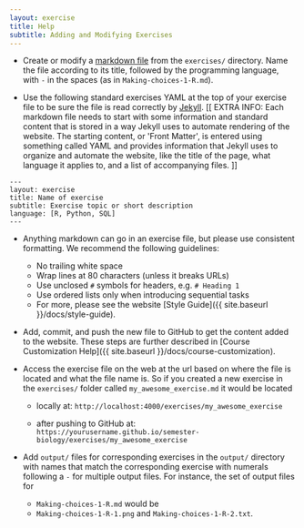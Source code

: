 ```yaml
---
layout: exercise
title: Help
subtitle: Adding and Modifying Exercises
---
```


- Create or modify a [markdown file](http://daringfireball.net/projects/markdown/basics) from the `exercises/` directory. Name the file according to its title, followed by the programming language, with `-` in the spaces (as in `Making-choices-1-R.md`).

- Use the following standard exercises YAML at the top of your exercise file to 
be sure the file is read correctly by [Jekyll](http://jekyllrb.com/). [[ EXTRA INFO: Each markdown file needs to start with some information and standard content that is stored in a way Jekyll uses to automate rendering of the website. The starting content, or 'Front Matter', is entered using something called YAML and provides information that Jekyll uses to organize and automate the website, like the title of the page, what language it applies to, and a list of accompanying files. ]]

```
---
layout: exercise
title: Name of exercise
subtitle: Exercise topic or short description
language: [R, Python, SQL]
---
```

- Anything markdown can go in an exercise file, but please use consistent formatting. We recommend the following guidelines:
   * No trailing white space
   * Wrap lines at 80 characters (unless it breaks URLs)
   * Use unclosed `#` symbols for headers, e.g. ```# Heading 1```
   * Use ordered lists only when introducing sequential tasks
   * For more, please see the website [Style Guide]({{ site.baseurl }}/docs/style-guide).

- Add, commit, and push the new file to GitHub to get the content added to the website. These steps are further described in [Course Customization Help]({{ site.baseurl }}/docs/course-customization).

- Access the exercise file on the web at the url based on where the file is 
located and what the file name is. So if you created a new exercise in the `exercises/` folder called `my_awesome_exercise.md` it would be located

   - locally at: `http://localhost:4000/exercises/my_awesome_exercise`

   - after pushing to GitHub at:
`https://yourusername.github.io/semester-biology/exercises/my_awesome_exercise`

- Add `output/` files for corresponding exercises in the `output/` directory with names that match the corresponding exercise with numerals following a `-` for multiple output files. For instance, the set of output files for 
   - `Making-choices-1-R.md` would be 
   - `Making-choices-1-R-1.png` and `Making-choices-1-R-2.txt`.